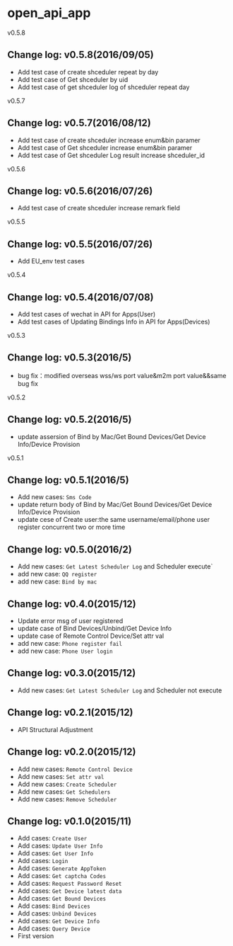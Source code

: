 open_api_app
==========
v0.5.8

## Change log: v0.5.8(2016/09/05)
* Add test case of create shceduler repeat by day 
* Add test case of Get shceduler by uid
* Add test case of get shceduler log of shceduler repeat day

v0.5.7

## Change log: v0.5.7(2016/08/12)
* Add test case of create shceduler increase enum&bin paramer 
* Add test case of Get shceduler increase enum&bin paramer
* Add test case of Get shceduler Log result increase shceduler_id

v0.5.6

## Change log: v0.5.6(2016/07/26)
* Add test case of create shceduler increase remark field

v0.5.5

## Change log: v0.5.5(2016/07/26)
* Add EU_env test cases

v0.5.4

## Change log: v0.5.4(2016/07/08)
* Add test cases of wechat in API for Apps(User)
* Add test cases of Updating Bindings Info in API for Apps(Devices)

v0.5.3

## Change log: v0.5.3(2016/5)
* bug fix：modified overseas wss/ws port value&m2m port value&&same bug fix

v0.5.2

## Change log: v0.5.2(2016/5)
* update assersion of Bind by Mac/Get Bound Devices/Get Device Info/Device Provision


v0.5.1

## Change log: v0.5.1(2016/5)
* Add new cases: `Sms Code` 
* update return body of Bind by Mac/Get Bound Devices/Get Device Info/Device Provision
* update cese of Create user:the same username/email/phone user register concurrent two or more time


## Change log: v0.5.0(2016/2)
* Add new cases: `Get Latest Scheduler Log` and Scheduler execute`
* add new case: `QQ register`
* add new case: `Bind by mac`

## Change log: v0.4.0(2015/12)
* Update error msg of user registered
* update case of Bind Devices/Unbind/Get Device Info
* update case of Remote Control Device/Set attr val
* add new case: `Phone register fail`
* add new case: `Phone User login`

## Change log: v0.3.0(2015/12)
* Add new cases: `Get Latest Scheduler Log` and Scheduler not execute

## Change log: v0.2.1(2015/12)
* API Structural Adjustment

## Change log: v0.2.0(2015/12)
* Add new cases: `Remote Control Device`
* Add new cases: `Set attr val`
* Add new cases: `Create Scheduler`
* Add new cases: `Get Schedulers`
* Add new cases: `Remove Scheduler`

## Change log: v0.1.0(2015/11)
* Add cases: `Create User`
* Add cases: `Update User Info`
* Add cases: `Get User Info`
* Add cases: `Login`
* Add cases: `Generate AppToken`
* Add cases: `Get captcha Codes`
* Add cases: `Request Password Reset`
* Add cases: `Get Device latest data`
* Add cases: `Get Bound Devices`
* Add cases: `Bind Devices`
* Add cases: `Unbind Devices`
* Add cases: `Get Device Info`
* Add cases: `Query Device`
* First version

